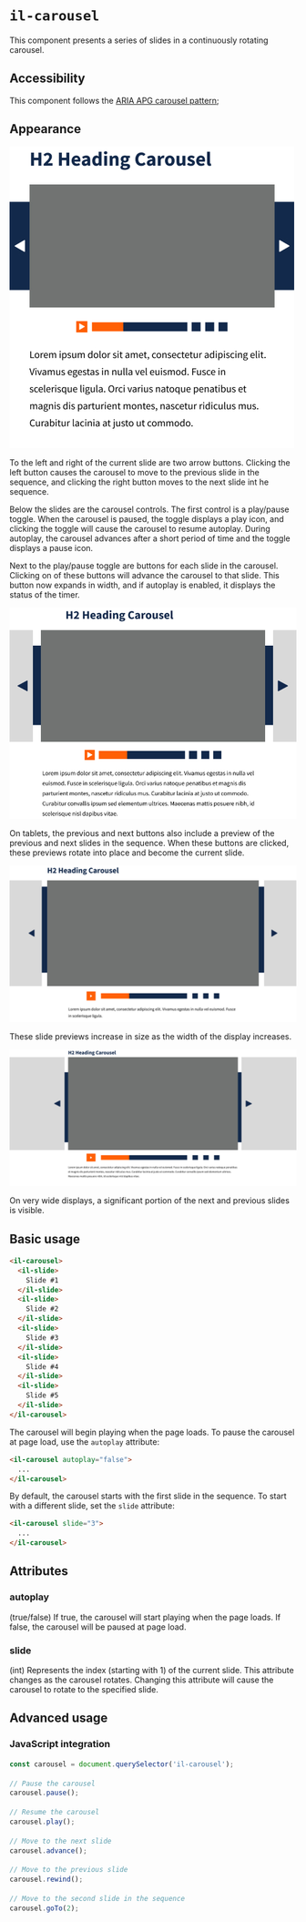 # `il-carousel`

This component presents a series of slides in a continuously rotating carousel.

## Accessibility

This component follows the [ARIA APG carousel pattern](https://www.w3.org/WAI/ARIA/apg/patterns/carousel/);

## Appearance

![Screenshot of a carousel on a mobile device](./mockups/mobile.jpg)

To the left and right of the current slide are two arrow buttons. Clicking the left button causes the carousel to move to the previous slide in the sequence, and clicking the right button moves to the next slide int he sequence.

Below the slides are the carousel controls. The first control is a play/pause toggle. When the carousel is paused, the toggle displays a play icon, and clicking the toggle will cause the carousel to resume autoplay. During autoplay, the carousel advances after a short period of time and the toggle displays a pause icon.

Next to the play/pause toggle are buttons for each slide in the carousel. Clicking on of these buttons will advance the carousel to that slide. This button now expands in width, and if autoplay is enabled, it displays the status of the timer. 

![Screenshot of a carousel on a tablet](./mockups/tablet.jpg)

On tablets, the previous and next buttons also include a preview of the previous and next slides in the sequence. When these buttons are clicked, these previews rotate into place and become the current slide.

![Screenshot of a carousel on desktop monitor](./mockups/desktop.jpg)

These slide previews increase in size as the width of the display increases.

![Screenshot of a carousel on a very wide display](./mockups/xl-desktop.jpg)

On very wide displays, a significant portion of the next and previous slides is visible.

## Basic usage

```html
<il-carousel>
  <il-slide>
    Slide #1
  </il-slide>
  <il-slide>
    Slide #2
  </il-slide>
  <il-slide>
    Slide #3
  </il-slide>
  <il-slide>
    Slide #4
  </il-slide>
  <il-slide>
    Slide #5
  </il-slide>
</il-carousel>
```

The carousel will begin playing when the page loads. To pause the carousel at page load, use the `autoplay` attribute:

```html
<il-carousel autoplay="false">
  ...
</il-carousel>
```

By default, the carousel starts with the first slide in the sequence. To start with a different slide, set the `slide` attribute:

```html
<il-carousel slide="3">
  ...
</il-carousel>
```

## Attributes

### autoplay

(true/false) If true, the carousel will start playing when the page loads. If false, the carousel will be paused at page load.

### slide

(int) Represents the index (starting with 1) of the current slide. This attribute changes as the carousel rotates. Changing this attribute will cause the carousel to rotate to the specified slide.

## Advanced usage

### JavaScript integration

```js
const carousel = document.querySelector('il-carousel');

// Pause the carousel
carousel.pause();

// Resume the carousel
carousel.play();

// Move to the next slide
carousel.advance();

// Move to the previous slide
carousel.rewind();

// Move to the second slide in the sequence
carousel.goTo(2);
```